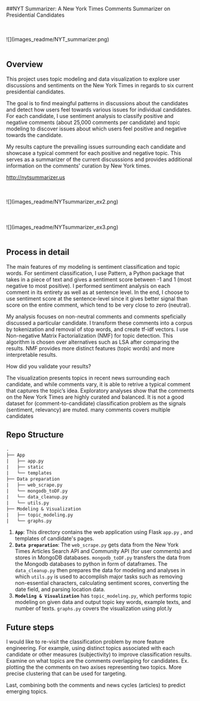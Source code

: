 ##NYT Summarizer: A New York Times Comments Summarizer on Presidential Candidates


<br>
<br>
![](images_readme/NYT_summarizer.png)
<br>
<br>

## Overview

This project uses topic modeling and data visualization to explore user discussions and sentiments on the New York Times in regards to six current presidential candidates.

The goal is to find meaingful patterns in discussions about the candidates and detect how users feel towards various issues for individual candidates. For each candidate, I use sentiment analysis to classify positive and negative comments (about 25,000 comments per candidate) and topic modeling to discover issues about which users feel positive and negative towards the candidate.

My results capture the prevailing issues surrounding each candidate and showcase a typical comment for each positive and negative topic. This serves as a summarizer of the current discusssions and provides additional information on the comments' curation by New York times. 

http://nytsummarizer.us

<br>
<br>
![](images_readme/NYTsummarizer_ex2.png)
<br>
<br>

<br>
<br>
![](images_readme/NYTsummarizer_ex3.png)
<br>
<br>
 
## Process in detail
The main features of my modeling is sentiment classification and topic words.
For sentiment classification, I use Pattern, a Python package that takes in a piece of text and gives a sentiment score between -1 and 1 (most negative to most positive). I performed sentiment analysis on each comment in its entirety as well as at sentence level. In the end, I choose to use sentiment score at the sentence-level since it gives better signal than score on the entire comment, which tend to be very close to zero (neutral).

My analysis focuses on non-neutral comments and comments speficially discussed a particular candidate. I transform these comments into a corpus by tokenization and removal of stop words, and create tf-idf vectors. I use Non-negative Matrix Factorialization (NMF) for topic detection. This algorithm is chosen over alternatives such as LSA after comparing the results. NMF provides more distinct features (topic words) and more interpretable results.

How did you validate your results?

The visualization presents topics in recent news surrounding each candidate, and while comments vary, it is able to retrive a typical comment that captures the topic’s idea. Exploratory analyses show that the comments on the New York Times are highly curated and balanced. It is not a good dataset for (comment-to-candidate) classification problem as the signals (sentiment, relevancy) are muted.
many comments covers multiple candidates

## Repo Structure
```
.
├── App
|   ├── app.py
|   ├── static
|   └── templates
├── Data preparation
|   ├── web_scrape.py
|   └── mongodb_toDF.py
|   └── data_cleanup.py
|   └── utils.py
├── Modeling & Visualization
|   ├── topic_modeling.py
|   └── graphs.py

```


1. **`App`**: This directory contains the web application using Flask `app.py` , and templates of candidate's pages.
2. **`Data preparation`**: The `web_scrape.py` gets data from the New York Times Articles Search API and Community API (for user comments) and stores in MongoDB databases. `mongodb_toDF.py` transfers the data from the Mongodb databases to python in form of dataframes. The `data_cleanup.py` then prepares the data for modeling and analyses in which `utils.py` is used to accomplish major tasks such as removing non-essential characters, calculating sentiment scores, converting the date field, and parsing location data.
3. **`Modeling & Visualization`** has `topic_modeling.py`, which performs topic modeling on given data and output topic key words, example texts, and number of texts. `graphs.py` covers the visualization using plot.ly

## Future steps
I would like to re-visit the classification problem by more feature engineering. For example, using distinct topics associated with each candidate or other measures (subjectivity) to improve classification results.
Examine on what topics are the comments overlapping for candidates. Ex. plotting the the comments on two axises representing two topics.
More precise clustering that can be used for targeting. 

Last, combining both the comments and news cycles (articles) to predict emerging topics.
